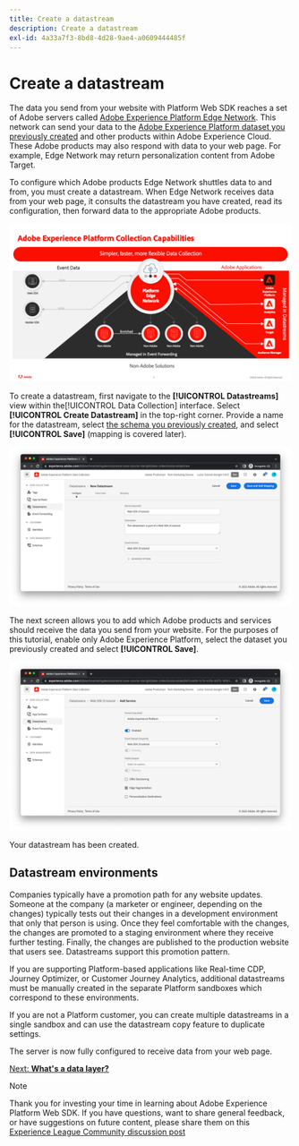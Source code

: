 ```yaml
---
title: Create a datastream
description: Create a datastream
exl-id: 4a33a7f3-8bd8-4d28-9ae4-a0609444485f
---
```

# Create a datastream

The data you send from your website with Platform Web SDK reaches a set of Adobe servers called [Adobe Experience Platform Edge Network](https://business.adobe.com/products/experience-platform/experience-platform-edge-network.html). This network can send your data to the [Adobe Experience Platform dataset you previously created](create-a-schema.md) and other products within Adobe Experience Cloud. These Adobe products may also respond with data to your web page. For example, Edge Network may return personalization content from Adobe Target.

To configure which Adobe products Edge Network shuttles data to and from, you must create a datastream. When Edge Network receives data from your web page, it consults the datastream you have created, read its configuration, then forward data to the appropriate Adobe products.

![Datastream product configuration](../assets/datastream-diagram.png)

To create a datastream, first navigate to the **[!UICONTROL Datastreams]** view within the[!UICONTROL Data Collection] interface. Select **[!UICONTROL Create Datastream]** in the top-right corner. Provide a name for the datastream, select [the schema you previously created](create-a-schema.md), and select **[!UICONTROL Save]**  (mapping is covered later).

![Datastream name and description](../assets/datastream-name-description.png)

The next screen allows you to add which Adobe products and services should receive the data you send from your website. For the purposes of this tutorial, enable only Adobe Experience Platform, select the dataset you previously created and select **[!UICONTROL Save]**.

![Datastream product configuration](../assets/datastream-product-configuration.png)

Your datastream has been created.

## Datastream environments

Companies typically have a promotion path for any website updates. Someone at the company (a marketer or engineer, depending on the changes) typically tests out their changes in a development environment that only that person is using. Once they feel comfortable with the changes, the changes are promoted to a staging environment where they receive further testing. Finally, the changes are published to the production website that users see. Datastreams support this promotion pattern. 

If you are supporting Platform-based applications like Real-time CDP, Journey Optimizer, or Customer Journey Analytics, additional datastreams must be manually created in the separate Platform sandboxes which correspond to these environments.

If you are not a Platform customer, you can create multiple datastreams in a single sandbox and can use the datastream copy feature to duplicate settings.

The server is now fully configured to receive data from your web page.

[Next: **What's a data layer?**](../configure-the-client/whats-a-data-layer.md)

>[!NOTE]
>
>Thank you for investing your time in learning about Adobe Experience Platform Web SDK. If you have questions, want to share general feedback, or have suggestions on future content, please share them on this [Experience League Community discussion post](https://experienceleaguecommunities.adobe.com/t5/adobe-experience-platform-launch/tutorial-discussion-implement-adobe-experience-cloud-with-web/td-p/444996)
